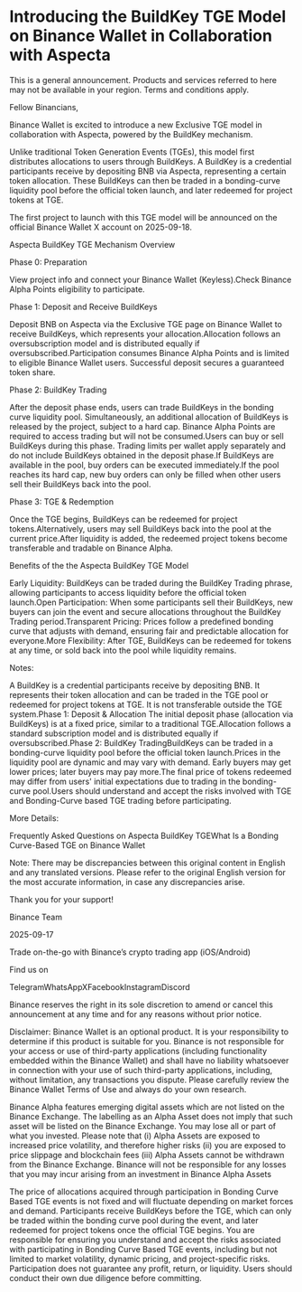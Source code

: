 # Introducing the BuildKey TGE Model on Binance Wallet in Collaboration with Aspecta

This is a general announcement. Products and services referred to here may not be available in your region. Terms and conditions apply.

Fellow Binancians, 

Binance Wallet is excited to introduce a new Exclusive TGE model in collaboration with Aspecta, powered by the BuildKey mechanism.

Unlike traditional Token Generation Events (TGEs), this model first distributes allocations to users through BuildKeys. A BuildKey is a credential participants receive by depositing BNB via Aspecta, representing a certain token allocation. These BuildKeys can then be traded in a bonding-curve liquidity pool before the official token launch, and later redeemed for project tokens at TGE.

The first project to launch with this TGE model will be announced on the official Binance Wallet X account on 2025-09-18. 

Aspecta BuildKey TGE Mechanism Overview

Phase 0: Preparation

View project info and connect your Binance Wallet (Keyless).Check Binance Alpha Points eligibility to participate.

Phase 1: Deposit and Receive BuildKeys 

Deposit BNB on Aspecta via the Exclusive TGE page on Binance Wallet to receive BuildKeys, which represents your allocation.Allocation follows an oversubscription model and is distributed equally if oversubscribed.Participation consumes Binance Alpha Points and is limited to eligible Binance Wallet users. Successful deposit secures a guaranteed token share.

Phase 2: BuildKey Trading 

After the deposit phase ends, users can trade BuildKeys in the bonding curve liquidity pool. Simultaneously, an additional allocation of BuildKeys is released by the project, subject to a hard cap. Binance Alpha Points are required to access trading but will not be consumed.Users can buy or sell BuildKeys during this phase. Trading limits per wallet apply separately and do not include BuildKeys obtained in the deposit phase.If BuildKeys are available in the pool, buy orders can be executed immediately.If the pool reaches its hard cap, new buy orders can only be filled when other users sell their BuildKeys back into the pool.

Phase 3: TGE & Redemption 

Once the TGE begins, BuildKeys can be redeemed for project tokens.Alternatively, users may sell BuildKeys back into the pool at the current price.After liquidity is added, the redeemed project tokens become transferable and tradable on Binance Alpha.

Benefits of the the Aspecta BuildKey TGE Model

Early Liquidity: BuildKeys can be traded during the BuildKey Trading phrase, allowing participants to access liquidity before the official token launch.Open Participation: When some participants sell their BuildKeys, new buyers can join the event and secure allocations throughout the BuildKey Trading period.Transparent Pricing: Prices follow a predefined bonding curve that adjusts with demand, ensuring fair and predictable allocation for everyone.More Flexibility: After TGE, BuildKeys can be redeemed for tokens at any time, or sold back into the pool while liquidity remains.

Notes:

A BuildKey is a credential participants receive by depositing BNB. It represents their token allocation and can be traded in the TGE pool or redeemed for project tokens at TGE. It is not transferable outside the TGE system.Phase 1: Deposit & Allocation The initial deposit phase (allocation via BuildKeys) is at a fixed price, similar to a traditional TGE.Allocation follows a standard subscription model and is distributed equally if oversubscribed.Phase 2: BuildKey TradingBuildKeys can be traded in a bonding-curve liquidity pool before the official token launch.Prices in the liquidity pool are dynamic and may vary with demand. Early buyers may get lower prices; later buyers may pay more.The final price of tokens redeemed may differ from users' initial expectations due to trading in the bonding-curve pool.Users should understand and accept the risks involved with TGE and Bonding-Curve based TGE trading before participating.

More Details:

Frequently Asked Questions on Aspecta BuildKey TGEWhat Is a Bonding Curve-Based TGE on Binance Wallet

Note: There may be discrepancies between this original content in English and any translated versions. Please refer to the original English version for the most accurate information, in case any discrepancies arise.

Thank you for your support!

Binance Team

2025-09-17

Trade on-the-go with Binance’s crypto trading app (iOS/Android)

Find us on 

TelegramWhatsAppXFacebookInstagramDiscord

Binance reserves the right in its sole discretion to amend or cancel this announcement at any time and for any reasons without prior notice.

Disclaimer: Binance Wallet is an optional product. It is your responsibility to determine if this product is suitable for you. Binance is not responsible for your access or use of third-party applications (including functionality embedded within the Binance Wallet) and shall have no liability whatsoever in connection with your use of such third-party applications, including, without limitation, any transactions you dispute. Please carefully review the Binance Wallet Terms of Use and always do your own research.

Binance Alpha features emerging digital assets which are not listed on the Binance Exchange. The labelling as an Alpha Asset does not imply that such asset will be listed on the Binance Exchange. You may lose all or part of what you invested. Please note that (i) Alpha Assets are exposed to increased price volatility, and therefore higher risks (ii) you are exposed to price slippage and blockchain fees (iii) Alpha Assets cannot be withdrawn from the Binance Exchange. Binance will not be responsible for any losses that you may incur arising from an investment in Binance Alpha Assets

The price of allocations acquired through participation in Bonding Curve Based TGE events is not fixed and will fluctuate depending on market forces and demand. Participants receive BuildKeys before the TGE, which can only be traded within the bonding curve pool during the event, and later redeemed for project tokens once the official TGE begins. You are responsible for ensuring you understand and accept the risks associated with participating in Bonding Curve Based TGE events, including but not limited to market volatility, dynamic pricing, and project-specific risks. Participation does not guarantee any profit, return, or liquidity. Users should conduct their own due diligence before committing.